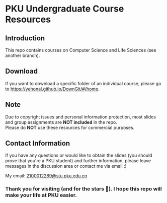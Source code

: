 # PKU Undergraduate Course Resources
## Introduction
This repo contains courses on Computer Science and Life Sciences (see another branch).

## Download
If you want to download a specific folder of an individual course, please go to https://yehonal.github.io/DownGit/#/home.

## Note
Due to copyright issues and personal information protection, most slides and group assignments are **NOT included** in the repo.  
Please do **NOT** use these resources for commercial purposes.

## Contact Information
If you have any questions or would like to obtain the slides (you should prove that you're a PKU student) and further information, please leave messages in the discussion area or contact me via email :)  

My email: 2100012289@stu.pku.edu.cn  

### Thank you for visiting (and for the stars 🌟). I hope this repo will make your life at PKU easier.  
